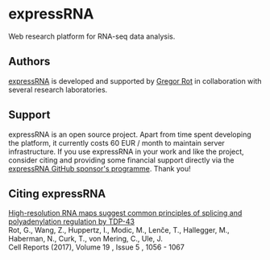 # expressRNA

Web research platform for RNA-seq data analysis.

## Authors

[expressRNA](https://expressRNA.org) is developed and supported by [Gregor Rot](http://rotlab.info) in collaboration with several research laboratories.

## Support

expressRNA is an open source project. Apart from time spent developing the platform, it currently costs 60 EUR / month to maintain server infrastructure. If you use expressRNA in your work and like the project, consider citing and providing some financial support directly via the [expressRNA GitHub sponsor's programme](https://github.com/sponsors/grexor?o=sd&sc=t). Thank you!

## Citing expressRNA

[High-resolution RNA maps suggest common principles of splicing and polyadenylation regulation by TDP-43](http://www.cell.com/cell-reports/abstract/S2211-1247(17)30522-3)<br />
Rot, G., Wang, Z., Huppertz, I., Modic, M., Lenče, T., Hallegger, M., Haberman, N., Curk, T., von Mering, C., Ule, J.<br />
Cell Reports (2017), Volume 19 , Issue 5 , 1056 - 1067
